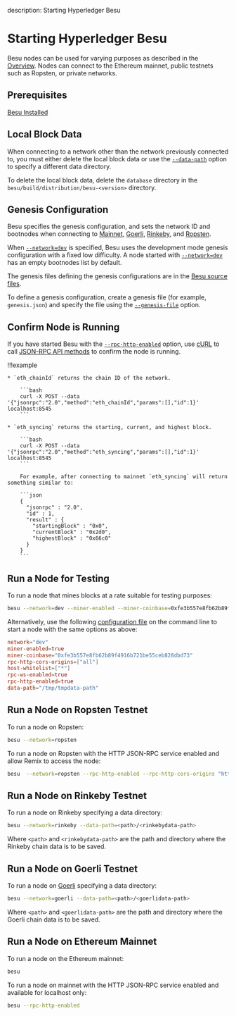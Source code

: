 description: Starting Hyperledger Besu
<!--- END of page meta data -->

# Starting Hyperledger Besu

Besu nodes can be used for varying purposes as described in the [Overview](../../index.md).
Nodes can connect to the Ethereum mainnet, public testnets such as Ropsten, or private networks.

## Prerequisites

[Besu Installed](Install-Binaries.md)

## Local Block Data

When connecting to a network other than the network previously connected to, you must either delete the local block data 
or use the [`--data-path`](../../Reference/CLI/CLI-Syntax.md#data-path) option to specify a different data directory. 

To delete the local block data, delete the `database` directory in the `besu/build/distribution/besu-<version>` directory.

## Genesis Configuration 

Besu specifies the genesis configuration, and sets the network ID and bootnodes when connecting 
to [Mainnet](#run-a-node-on-ethereum-mainnet), [Goerli](#run-a-node-on-goerli-testnet), [Rinkeby](#run-a-node-on-rinkeby-testnet), and [Ropsten](#run-a-node-on-ropsten-testnet). 

When [`--network=dev`](../../Reference/CLI/CLI-Syntax.md#network) is specified, Besu uses the 
development mode genesis configuration with a fixed low difficulty.
A node started with [`--network=dev`](../../Reference/CLI/CLI-Syntax.md#network) has an empty bootnodes list by default.

The genesis files defining the genesis configurations are in the [Besu source files](https://github.com/PegaSysEng/besu/tree/master/config/src/main/resources). 

To define a genesis configuration, create a genesis file (for example, `genesis.json`) and specify the file 
using the [`--genesis-file`](../../Reference/CLI/CLI-Syntax.md#genesis-file) option.

## Confirm Node is Running

If you have started Besu with the [`--rpc-http-enabled`](../../Reference/CLI/CLI-Syntax.md#rpc-http-enabled) option, use [cURL](https://curl.haxx.se/) to 
call [JSON-RPC API methods](../../Reference/API-Methods.md) to confirm the node is running.

!!!example

    * `eth_chainId` returns the chain ID of the network. 
    
        ```bash
        curl -X POST --data '{"jsonrpc":"2.0","method":"eth_chainId","params":[],"id":1}' localhost:8545
        ```
    
    * `eth_syncing` returns the starting, current, and highest block. 
    
        ```bash
        curl -X POST --data '{"jsonrpc":"2.0","method":"eth_syncing","params":[],"id":1}' localhost:8545
        ``` 
          
        For example, after connecting to mainnet `eth_syncing` will return something similar to: 
        
        ```json
        {
          "jsonrpc" : "2.0",
          "id" : 1,
          "result" : {
            "startingBlock" : "0x0",
            "currentBlock" : "0x2d0",
            "highestBlock" : "0x66c0"
          }
        }
        ```

## Run a Node for Testing 

To run a node that mines blocks at a rate suitable for testing purposes: 

```bash
besu --network=dev --miner-enabled --miner-coinbase=0xfe3b557e8fb62b89f4916b721be55ceb828dbd73 --rpc-http-cors-origins="all" --host-whitelist="*" --rpc-ws-enabled --rpc-http-enabled --data-path=/tmp/tmpDatdir
```

Alternatively, use the following [configuration file](../Configure/Using-Configuration-File.md) 
on the command line to start a node with the same options as above: 
```toml
network="dev"
miner-enabled=true
miner-coinbase="0xfe3b557e8fb62b89f4916b721be55ceb828dbd73"
rpc-http-cors-origins=["all"]
host-whitelist=["*"]
rpc-ws-enabled=true
rpc-http-enabled=true
data-path="/tmp/tmpdata-path"
```

## Run a Node on Ropsten Testnet 

To run a node on Ropsten: 

```bash
besu --network=ropsten
```

To run a node on Ropsten with the HTTP JSON-RPC service enabled and allow Remix to access the node: 

```bash
besu  --network=ropsten --rpc-http-enabled --rpc-http-cors-origins "http://remix.ethereum.org"
```
    
## Run a Node on Rinkeby Testnet

To run a node on Rinkeby specifying a data directory: 

```bash
besu --network=rinkeby --data-path=<path>/<rinkebydata-path>
```
Where `<path>` and `<rinkebydata-path>` are the path and directory where the Rinkeby chain data is to be saved.

## Run a Node on Goerli Testnet

To run a node on [Goerli](https://github.com/goerli/testnet) specifying a data directory: 

```bash
besu --network=goerli --data-path=<path>/<goerlidata-path>
```

Where `<path>` and `<goerlidata-path>` are the path and directory where the Goerli chain data is to be saved. 
   
## Run a Node on Ethereum Mainnet 

To run a node on the Ethereum mainnet: 

```bash
besu
```

To run a node on mainnet with the HTTP JSON-RPC service enabled and available for localhost only: 

```bash
besu --rpc-http-enabled
```
